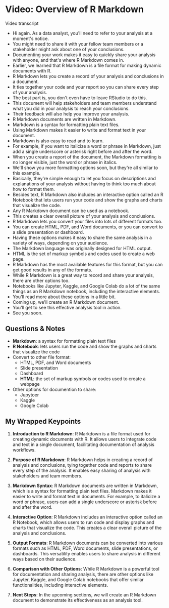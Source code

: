 # Video: Overview of R Markdown

Video transcript

- Hi again. As a data analyst, you'll need to refer to your analysis at a moment's notice.
- You might need to share it with your fellow team members or a stakeholder might ask about one of your conclusions.
- Documenting your work makes it easy to quickly share your analysis with anyone, and that's where R Markdown comes in.
- Earlier, we learned that R Markdown is a file format for making dynamic documents with R.
- R Markdown lets you create a record of your analysis and conclusions in a document.
- It ties together your code and your report so you can share every step of your analysis.
- The best part is, you don't even have to leave RStudio to do this.
- This document will help stakeholders and team members understand what you did in your analysis to reach your conclusions.
- Their feedback will also help you improve your analysis.
- R Markdown documents are written in Markdown.
- Markdown is a syntax for formatting plain text files.
- Using Markdown makes it easier to write and format text in your document.
- Markdown is also easy to read and to learn.
- For example, if you want to italicize a word or phrase in Markdown, just add a single underscore or asterisk right before and after the word.
- When you create a report of the document, the Markdown formatting is no longer visible, just the word or phrase in italics.
- We'll show you more formatting options soon, but they're all similar to this example.
- Basically, they're simple enough to let you focus on descriptions and explanations of your analysis without having to think too much about how to format them.
- Besides text, R Markdown also includes an interactive option called an R Notebook that lets users run your code and show the graphs and charts that visualize the code.
- Any R Markdown document can be used as a notebook.
- This creates a clear overall picture of your analysis and conclusions.
- R Markdown lets you convert your files into lots of different formats too.
- You can create HTML, PDF, and Word documents, or you can convert to a slide presentation or dashboard.
- Having these options makes it easy to share the same analysis in a variety of ways, depending on your audience.
- The Markdown language was originally designed for HTML output.
- HTML is the set of markup symbols and codes used to create a web page.
- R Markdown has the most available features for this format, but you can get good results in any of the formats.
- While R Markdown is a great way to record and share your analysis, there are other options too.
- Notebooks like Jupyter, Kaggle, and Google Colab do a lot of the same things as an R Markdown notebook, including the interactive elements.
- You'll read more about these options in a little bit.
- Coming up, we'll create an R Markdown document.
- You'll get to see this effective analysis tool in action.
- See you soon.

## Questions & Notes

- **Markdown**: a syntax for formatting plain text files
- **R Notebook**: lets users run the code and show the graphs and charts that visualize the code
- Convert to other file format:
  - HTML, PDF, and Word documents
  - Slide presentation
  - Dashboard
  - **HTML**: the set of markup symbols or codes used to create a webpage
- Other options for documention to share:
  - Jupytoer
  - Kaggle
  - Google Colab

## My Wrapped Keypoints

1. **Introduction to R Markdown**: R Markdown is a file format used for creating dynamic documents with R. It allows users to integrate code and text in a single document, facilitating documentation of analysis workflows.

2. **Purpose of R Markdown**: R Markdown helps in creating a record of analysis and conclusions, tying together code and reports to share every step of the analysis. It enables easy sharing of analysis with stakeholders and team members.

3. **Markdown Syntax**: R Markdown documents are written in Markdown, which is a syntax for formatting plain text files. Markdown makes it easier to write and format text in documents. For example, to italicize a word or phrase, users can add a single underscore or asterisk before and after the word.

4. **Interactive Option**: R Markdown includes an interactive option called an R Notebook, which allows users to run code and display graphs and charts that visualize the code. This creates a clear overall picture of the analysis and conclusions.

5. **Output Formats**: R Markdown documents can be converted into various formats such as HTML, PDF, Word documents, slide presentations, or dashboards. This versatility enables users to share analysis in different ways based on their audience.

6. **Comparison with Other Options**: While R Markdown is a powerful tool for documentation and sharing analysis, there are other options like Jupyter, Kaggle, and Google Colab notebooks that offer similar functionalities, including interactive elements.

7. **Next Steps**: In the upcoming sections, we will create an R Markdown document to demonstrate its effectiveness as an analysis tool.
